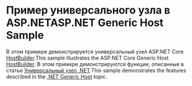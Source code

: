 # <a name="aspnet-generic-host-sample"></a><span data-ttu-id="4a7b0-101">Пример универсального узла в ASP.NET</span><span class="sxs-lookup"><span data-stu-id="4a7b0-101">ASP.NET Generic Host Sample</span></span>

<span data-ttu-id="4a7b0-102">В этом примере демонстрируется универсальный узел ASP.NET Core [HostBuilder](https://docs.microsoft.com/dotnet/api/microsoft.extensions.hosting.ihostedservice).</span><span class="sxs-lookup"><span data-stu-id="4a7b0-102">This sample illustrates the ASP.NET Core Generic Host [HostBuilder](https://docs.microsoft.com/dotnet/api/microsoft.extensions.hosting.ihostedservice).</span></span> <span data-ttu-id="4a7b0-103">В этом примере демонстрируются функции, описанные в статье [Универсальный узел .NET](https://docs.microsoft.com/aspnet/core/fundamentals/host/generic-host).</span><span class="sxs-lookup"><span data-stu-id="4a7b0-103">This sample demonstrates the features described in the [.NET Generic Host](https://docs.microsoft.com/aspnet/core/fundamentals/host/generic-host) topic.</span></span>

